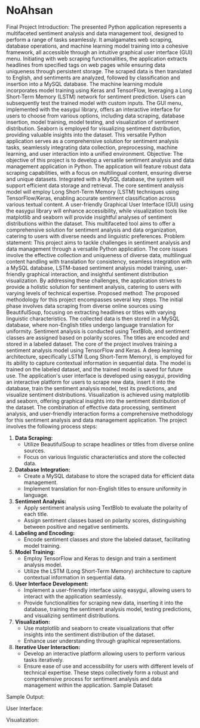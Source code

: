 # NoAhsan
Final Project
Introduction:
The presented Python application represents a multifaceted sentiment analysis and data management tool, designed to perform a range of tasks seamlessly. It amalgamates web scraping, database operations, and machine learning model training into a cohesive framework, all accessible through an intuitive graphical user interface (GUI) menu. Initiating with web scraping functionalities, the application extracts headlines from specified tags on web pages while ensuring data uniqueness through persistent storage. The scraped data is then translated to English, and sentiments are analyzed, followed by classification and insertion into a MySQL database. The machine learning module incorporates model training using Keras and TensorFlow, leveraging a Long Short-Term Memory (LSTM) network for sentiment prediction. Users can subsequently test the trained model with custom inputs. The GUI menu, implemented with the easygui library, offers an interactive interface for users to choose from various options, including data scraping, database insertion, model training, model testing, and visualization of sentiment distribution. Seaborn is employed for visualizing sentiment distribution, providing valuable insights into the dataset. This versatile Python application serves as a comprehensive solution for sentiment analysis tasks, seamlessly integrating data collection, preprocessing, machine learning, and user interaction into a unified environment.
Objective:
The objective of this project is to develop a versatile sentiment analysis and data management application in Python. The application will feature robust data scraping capabilities, with a focus on multilingual content, ensuring diverse and unique datasets. Integrated with a MySQL database, the system will support efficient data storage and retrieval. The core sentiment analysis model will employ Long Short-Term Memory (LSTM) techniques using TensorFlow/Keras, enabling accurate sentiment classification across various textual content. A user-friendly Graphical User Interface (GUI) using the easygui library will enhance accessibility, while visualization tools like matplotlib and seaborn will provide insightful analyses of sentiment distributions within the dataset. This multifaceted tool aims to offer a comprehensive solution for sentiment analysis and data organization, catering to users with diverse needs and linguistic preferences.
Problem statement:
This project aims to tackle challenges in sentiment analysis and data management through a versatile Python application. The core issues involve the effective collection and uniqueness of diverse data, multilingual content handling with translation for consistency, seamless integration with a MySQL database, LSTM-based sentiment analysis model training, user-friendly graphical interaction, and insightful sentiment distribution visualization. By addressing these challenges, the application strives to provide a holistic solution for sentiment analysis, catering to users with varying levels of technical expertise.
Proposed method:
The proposed methodology for this project encompasses several key steps. The initial phase involves data scraping from diverse online sources using BeautifulSoup, focusing on extracting headlines or titles with varying linguistic characteristics. The collected data is then stored in a MySQL database, where non-English titles undergo language translation for uniformity. Sentiment analysis is conducted using TextBlob, and sentiment classes are assigned based on polarity scores. The titles are encoded and stored in a labeled dataset.
The core of the project involves training a sentiment analysis model using TensorFlow and Keras. A deep learning architecture, specifically LSTM (Long Short-Term Memory), is employed for its ability to capture contextual information in sequential data. The model is trained on the labeled dataset, and the trained model is saved for future use.
The application's user interface is developed using easygui, providing an interactive platform for users to scrape new data, insert it into the database, train the sentiment analysis model, test its predictions, and visualize sentiment distributions. Visualization is achieved using matplotlib and seaborn, offering graphical insights into the sentiment distribution of the dataset. The combination of effective data processing, sentiment analysis, and user-friendly interaction forms a comprehensive methodology for this sentiment analysis and data management application.
The project involves the following process steps:
1. **Data Scraping:**
   - Utilize BeautifulSoup to scrape headlines or titles from diverse online sources.
   - Focus on various linguistic characteristics and store the collected data.
2. **Database Integration:**
   - Create a MySQL database to store the scraped data for efficient data management.
   - Implement translation for non-English titles to ensure uniformity in language.
3. **Sentiment Analysis:**
   - Apply sentiment analysis using TextBlob to evaluate the polarity of each title.
   - Assign sentiment classes based on polarity scores, distinguishing between positive and negative sentiments.
4. **Labeling and Encoding:**
   - Encode sentiment classes and store the labeled dataset, facilitating model training.
5. **Model Training:**
   - Employ TensorFlow and Keras to design and train a sentiment analysis model.
   - Utilize the LSTM (Long Short-Term Memory) architecture to capture contextual information in sequential data.
6. **User Interface Development:**
   - Implement a user-friendly interface using easygui, allowing users to interact with the application seamlessly.
   - Provide functionalities for scraping new data, inserting it into the database, training the sentiment analysis model, testing predictions, and visualizing sentiment distributions.
7. **Visualization:**
   - Use matplotlib and seaborn to create visualizations that offer insights into the sentiment distribution of the dataset.
   - Enhance user understanding through graphical representations.
8. **Iterative User Interaction:**
   - Develop an interactive platform allowing users to perform various tasks iteratively.
   - Ensure ease of use and accessibility for users with different levels of technical expertise.
These steps collectively form a robust and comprehensive process for sentiment analysis and data management within the application.
Sample Dataset:
 
 
Sample Output:
 
User Interface:
 
Visualization:
 
